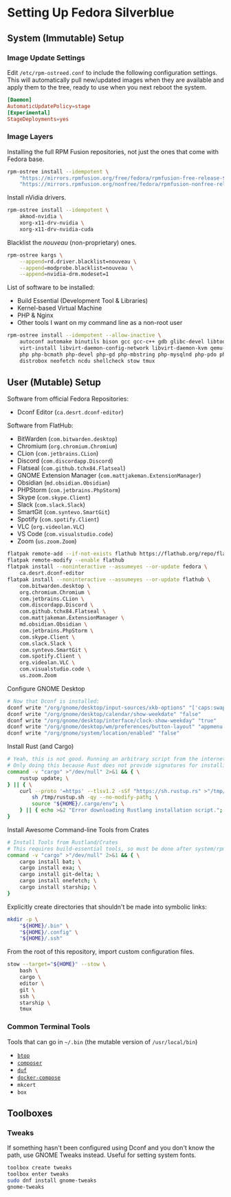 # Setting Up Fedora Silverblue

## System (Immutable) Setup

### Image Update Settings
Edit `/etc/rpm-ostreed.conf` to include the following configuration settings. This will automatically pull new/updated images when they are available and apply them to the tree, ready to use when you next reboot the system.
```conf
[Daemon]
AutomaticUpdatePolicy=stage
[Experimental]
StageDeployments=yes
```

### Image Layers
Installing the full RPM Fusion repositories, not just the ones that come with Fedora base.
```bash
rpm-ostree install --idempotent \
    "https://mirrors.rpmfusion.org/free/fedora/rpmfusion-free-release-$(rpm -E %fedora).noarch.rpm" \
    "https://mirrors.rpmfusion.org/nonfree/fedora/rpmfusion-nonfree-release-$(rpm -E %fedora).noarch.rpm"
```

Install nVidia drivers.
```bash
rpm-ostree install --idempotent \
    akmod-nvidia \
    xorg-x11-drv-nvidia \
    xorg-x11-drv-nvidia-cuda
```

Blacklist the _nouveau_ (non-proprietary) ones.
```bash
rpm-ostree kargs \
    --append=rd.driver.blacklist=nouveau \
    --append=modprobe.blacklist=nouveau \
    --append=nvidia-drm.modeset=1
```

List of software to be installed:
- Build Essential (Development Tool & Libraries)
- Kernel-based Virtual Machine
- PHP & Nginx
- Other tools I want on my command line as a non-root user
```bash
rpm-ostree install --idempotent --allow-inactive \
    autoconf automake binutils bison gcc gcc-c++ gdb glibc-devel libtool make pkgconf strace byacc ccache cscope ctags elfutils indent ltrace perf valgrind ElectricFence astyle cbmc check cmake coan cproto insight nasm pscan python3-scons remake scorep splint yasm zzuf \
    virt-install libvirt-daemon-config-network libvirt-daemon-kvm qemu-kvm virt-manager virt-viewer guestfs-tools libguestfs-tools python3-libguestfs virt-top bridge-utils libvirt-devel edk2-ovmf \
    php php-bcmath php-devel php-gd php-mbstring php-mysqlnd php-pdo php-pear php-pgsql php-pecl-amqp php-pecl-apcu php-pecl-redis5 php-pecl-xdebug3 php-pecl-zip php-pgsql php-process php-soap php-xml nginx \
    distrobox neofetch ncdu shellcheck stow tmux
```

## User (Mutable) Setup
Software from official Fedora Repositories:
- Dconf Editor (`ca.desrt.dconf-editor`)

Software from FlatHub:
- BitWarden (`com.bitwarden.desktop`)
- Chromium (`org.chromium.Chromium`)
- CLion (`com.jetbrains.CLion`)
- Discord (`com.discordapp.Discord`)
- Flatseal (`com.github.tchx84.Flatseal`)
- GNOME Extension Manager (`com.mattjakeman.ExtensionManager`)
- Obsidian (`md.obsidian.Obsidian`)
- PHPStorm (`com.jetbrains.PhpStorm`)
- Skype (`com.skype.Client`)
- Slack (`com.slack.Slack`)
- SmartGit (`com.syntevo.SmartGit`)
- Spotify (`com.spotify.Client`)
- VLC (`org.videolan.VLC`)
- VS Code (`com.visualstudio.code`)
- Zoom (`us.zoom.Zoom`)

```bash
flatpak remote-add --if-not-exists flathub https://flathub.org/repo/flathub.flatpakrepo
flatpak remote-modify --enable flathub
flatpak install --noninteractive --assumeyes --or-update fedora \
    ca.desrt.dconf-editor
flatpak install --noninteractive --assumeyes --or-update flathub \
    com.bitwarden.desktop \
    org.chromium.Chromium \
    com.jetbrains.CLion \
    com.discordapp.Discord \
    com.github.tchx84.Flatseal \
    com.mattjakeman.ExtensionManager \
    md.obsidian.Obsidian \
    com.jetbrains.PhpStorm \
    com.skype.Client \
    com.slack.Slack \
    com.syntevo.SmartGit \
    com.spotify.Client \
    org.videolan.VLC \
    com.visualstudio.code \
    us.zoom.Zoom
```

Configure GNOME Desktop
```bash
# Now that Dconf is installed:
dconf write "/org/gnome/desktop/input-sources/xkb-options" "['caps:swapescape']"
dconf write "/org/gnome/desktop/calendar/show-weekdate" "false"
dconf write "/org/gnome/desktop/interface/clock-show-weekday" "true"
dconf write "/org/gnome/desktop/wm/preferences/button-layout" "appmenu:minimize,maximize,close"
dconf write "/org/gnome/system/location/enabled" "false"
```

Install Rust (and Cargo)
```bash
# Yeah, this is not good. Running an arbitrary script from the internet.
# Only doing this because Rust does not provide signatures for installing Rust in a version-agnostic way.
command -v "cargo" >"/dev/null" 2>&1 && { \
    rustup update; \
} || { \
    curl --proto '=https' --tlsv1.2 -sSf "https://sh.rustup.rs" >"/tmp/rustup.sh" && { \
        sh /tmp/rustup.sh -qy --no-modify-path; \
        source "${HOME}/.cargo/env"; \
    } || { echo >&2 "Error downloading Rustlang installation script."; } \
}
```

Install Awesome Command-line Tools from Crates
```bash
# Install Tools from Rustland/Crates
# This requires build-essential tools, so must be done after system/rpm-ostree.
command -v "cargo" >"/dev/null" 2>&1 && { \
    cargo install bat; \
    cargo install exa; \
    cargo install git-delta; \
    cargo install onefetch; \
    cargo install starship; \
}
```

Explicitly create directories that shouldn't be made into symbolic links:
```bash
mkdir -p \
    "${HOME}/.bin" \
    "${HOME}/.config" \
    "${HOME}/.ssh"
```

From the root of this repository, import custom configuration files.
```bash
stow --target="${HOME}" --stow \
    bash \
    cargo \
    editor \
    git \
    ssh \
    starship \
    tmux
```

### Common Terminal Tools
Tools that can go in `~/.bin` (the mutable version of `/usr/local/bin`)
- [`btop`](https://github.com/aristocratos/btop)
- [`composer`](https://getcomposer.org)
- [`duf`](https://github.com/muesli/duf)
- [`docker-compose`](https://github.com/docker/compose)
- `mkcert`
- `box`

## Toolboxes

### Tweaks
If something hasn't been configured using Dconf and you don't know the path, use GNOME Tweaks instead.
Useful for setting system fonts.

```bash
toolbox create tweaks
toolbox enter tweaks
sudo dnf install gnome-tweaks
gnome-tweaks
```


